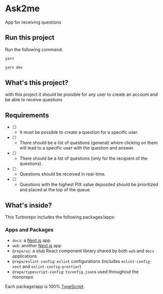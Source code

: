 # Ask2me

 App for receiving questions 

## Run this project

Run the following command:

```sh
yarn 
```

```sh
yarn dev
```

## What's this project?

with this project it should be possible for any user to create an account and be able to receive questions

## Requirements

- [ ] - It must be possible to create a question for a specific user.
- [ ] - There should be a list of questions (general) where clicking on them will lead to a specific user with the question and answer.
- [ ] - There should be a list of questions (only for the recipient of the questions).
- [ ] - Questions should be received in real-time.
- [ ] - Questions with the highest PIX value deposited should be prioritized and placed at the top of the queue.

## What's inside?

This Turborepo includes the following packages/apps:

### Apps and Packages

- `docs`: a [Next.js](https://nextjs.org/) app
- `web`: another [Next.js](https://nextjs.org/) app
- `@repo/ui`: a stub React component library shared by both `web` and `docs` applications
- `@repo/eslint-config`: `eslint` configurations (includes `eslint-config-next` and `eslint-config-prettier`)
- `@repo/typescript-config`: `tsconfig.json`s used throughout the monorepo

Each package/app is 100% [TypeScript](https://www.typescriptlang.org/).


